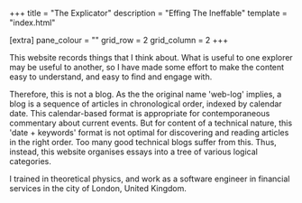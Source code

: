 +++
title = "The Explicator"
description = "Effing The Ineffable"
template = "index.html"

[extra]
pane_colour = ""
grid_row = 2
grid_column = 2
+++


This website records things that I think about.  What is useful to one explorer may be useful to another, so I have made some effort to make the content easy to understand, and easy to find and engage with.

Therefore, this is not a blog.  As the the original name 'web-log' implies, a blog is a sequence of articles in chronological order, indexed by calendar date.  This calendar-based format is appropriate for contemporaneous commentary about current events. But for content of a technical nature, this 'date + keywords' format is not optimal for discovering and reading articles in the right order.  Too many good technical blogs suffer from this.  Thus, instead, this website organises essays into a tree of various logical categories.

I trained in theoretical physics, and work as a software engineer in financial services in the city of London, United Kingdom.
